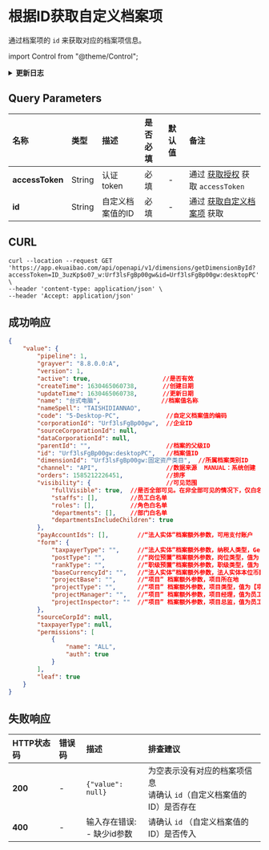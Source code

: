 # 根据ID获取自定义档案项
通过档案项的 `id` 来获取对应的档案项信息。

import Control from "@theme/Control";

<Control
method="GET"
url="/api/openapi/v1/dimensions/getDimensionById"
/>

<details>
  <summary><b>更新日志</b></summary>
  <div>

- [**1.8.0**](/updateLog/update-log#180)
  - 🐞 **成功响应** 中可获取新增的 `channel`（数据来源）字段。
- [**0.7.159**](/updateLog/update-log#07159)
  - 🆕 新增了本接口。

</div>
</details>

## Query Parameters

| 名称 | 类型 | 描述 | 是否必填 | 默认值 | 备注 |
| :--- | :--- | :--- | :--- |:--- | :--- |
| **accessToken** | String | 认证token	   | 必填  | - | 通过 [获取授权](/docs/open-api/getting-started/auth) 获取 `accessToken` |
| **id**          | String | 自定义档案值的ID | 必填  | - | 通过 [获取自定义档案项](/docs/open-api/dimensions/get-dimension-items) 获取 |

## CURL
```shell
curl --location --request GET 'https://app.ekuaibao.com/api/openapi/v1/dimensions/getDimensionById?accessToken=ID_3uzKp$o07_w:Urf3lsFgBp00gw&id=Urf3lsFgBp00gw:desktopPC' \
--header 'content-type: application/json' \
--header 'Accept: application/json'
```

## 成功响应
```json
{
    "value": {
        "pipeline": 1,
        "grayver": "8.8.0.0:A",
        "version": 1,
        "active": true,                    //是否有效
        "createTime": 1630465060738,       //创建日期
        "updateTime": 1630465060738,       //更新日期
        "name": "台式电脑",                 //档案值名称
        "nameSpell": "TAISHIDIANNAO",
        "code": "5-Desktop-PC",             //自定义档案值的编码
        "corporationId": "Urf3lsFgBp00gw",  //企业ID
        "sourceCorporationId": null,
        "dataCorporationId": null,
        "parentId": "",                     //档案的父级ID
        "id": "Urf3lsFgBp00gw:desktopPC",   //档案值ID
        "dimensionId": "Urf3lsFgBp00gw:固定资产类目",  //所属档案类别ID
        "channel": "API",                   //数据来源  MANUAL：系统创建  API：接口创建
        "orders": 1585212226451,            //排序
        "visibility": {                     //可见范围
            "fullVisible": true,  //是否全部可见。在非全部可见的情况下，仅白名单内的员工可见。
            "staffs": [],         //员工白名单
            "roles": [],          //角色白名单
            "departments": [],    //部门白名单
            "departmentsIncludeChildren": true
        },
        "payAccountIds": [],        //“法人实体”档案额外参数，可用支付账户
        "form": {
            "taxpayerType": "",     //“法人实体”档案额外参数，纳税人类型，GeneralTaxpayer：一般纳税人；SmallScaleTaxpayer：小规模纳税人
            "postType": "",         //“岗位预置”档案额外参数，岗位类型，值为【岗位类型预置】档案实例ID
            "rankType": "",         //“职级预置”档案额外参数，职级类型，值为【职级类型预置】档案实例ID
            "baseCurrencyId": "",   //“法人实体”档案额外参数，法人实体本位币数字代码，开通【法人实体多币种】功能并配置后此参数才有值。
            "projectBase": "",      //“项目” 档案额外参数，项目所在地
            "projectType": "",      //“项目” 档案额外参数，项目类型，值为【项目类型预置】档案实例ID
            "projectManager": "",   //“项目” 档案额外参数，项目经理，值为员工ID
            "projectInspector": ""  //“项目” 档案额外参数，项目总监，值为员工ID
        },
        "sourceCorpId": null,
        "taxpayerType": null,
        "permissions": [
            {
                "name": "ALL",
                "auth": true
            }
        ],
        "leaf": true
    }
}
```

## 失败响应

| HTTP状态码 | 错误码 | 描述 | 排查建议 |
| :--- | :--- | :--- | :--- |
| **200** | - | `{"value": null}` | 为空表示没有对应的档案项信息<br/>请确认 `id`（自定义档案值的ID）是否存在 | 
| **400** | - | 输入存在错误:<br/>- 缺少id参数 | 请确认 `id` （自定义档案值的ID）是否传入 | 

